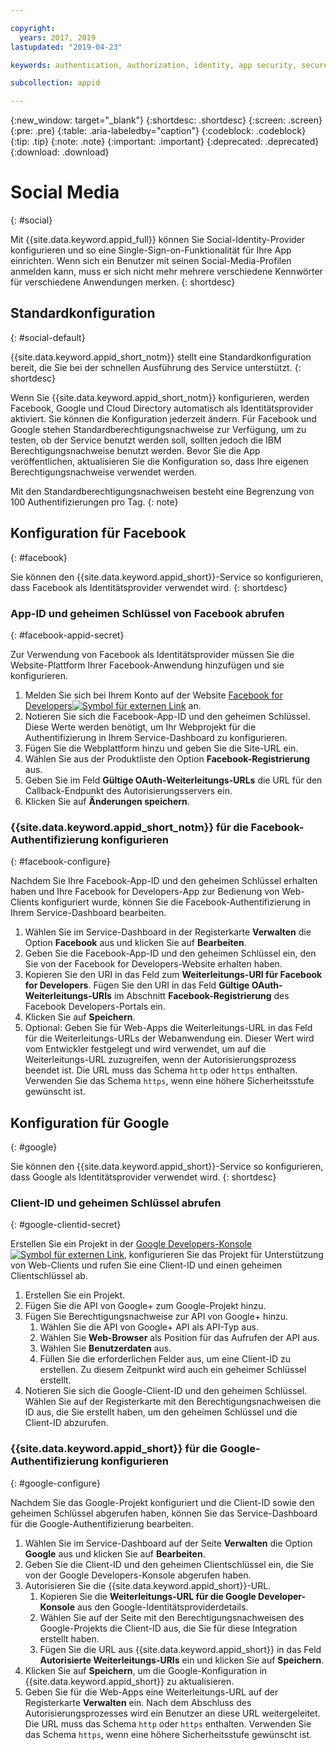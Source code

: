 ```yaml
---

copyright:
  years: 2017, 2019
lastupdated: "2019-04-23"

keywords: authentication, authorization, identity, app security, secure, custom, proprietary, social, facebook, google, 

subcollection: appid

---
```


{:new_window: target="_blank"}
{:shortdesc: .shortdesc}
{:screen: .screen}
{:pre: .pre}
{:table: .aria-labeledby="caption"}
{:codeblock: .codeblock}
{:tip: .tip}
{:note: .note}
{:important: .important}
{:deprecated: .deprecated}
{:download: .download}

# Social Media
{: #social}

Mit {{site.data.keyword.appid_full}} können Sie Social-Identity-Provider konfigurieren und so eine Single-Sign-on-Funktionalität für Ihre App einrichten. Wenn sich ein Benutzer mit seinen Social-Media-Profilen anmelden kann, muss er sich nicht mehr mehrere verschiedene Kennwörter für verschiedene Anwendungen merken.
{: shortdesc}


## Standardkonfiguration
{: #social-default}

{{site.data.keyword.appid_short_notm}} stellt eine Standardkonfiguration bereit, die Sie bei der schnellen Ausführung des Service unterstützt.
{: shortdesc}

Wenn Sie {{site.data.keyword.appid_short_notm}} konfigurieren, werden Facebook, Google und Cloud Directory automatisch als Identitätsprovider aktiviert. Sie können die Konfiguration jederzeit ändern. Für Facebook und Google stehen Standardberechtigungsnachweise zur Verfügung, um zu testen, ob der Service benutzt werden soll, sollten jedoch die IBM Berechtigungsnachweise benutzt werden. Bevor Sie die App veröffentlichen, aktualisieren Sie die Konfiguration so, dass Ihre eigenen Berechtigungsnachweise verwendet werden.

Mit den Standardberechtigungsnachweisen besteht eine Begrenzung von 100 Authentifizierungen pro Tag.
{: note}


## Konfiguration für Facebook
{: #facebook}

Sie können den {{site.data.keyword.appid_short}}-Service so konfigurieren, dass Facebook als Identitätsprovider verwendet wird.
{: shortdesc}

### App-ID und geheimen Schlüssel von Facebook abrufen
{: #facebook-appid-secret}

Zur Verwendung von Facebook als Identitätsprovider müssen Sie die Website-Plattform Ihrer Facebook-Anwendung hinzufügen und sie konfigurieren.

1. Melden Sie sich bei Ihrem Konto auf der Website <a href="https://developers.facebook.com/docs/apps#register" target="_blank">Facebook for Developers<img src="../../icons/launch-glyph.svg" alt="Symbol für externen Link"></a> an.
2. Notieren Sie sich die Facebook-App-ID und den geheimen Schlüssel. Diese Werte werden benötigt, um Ihr Webprojekt für die Authentifizierung in Ihrem Service-Dashboard zu konfigurieren.
3. Fügen Sie die Webplattform hinzu und geben Sie die Site-URL ein.
4. Wählen Sie aus der Produktliste den Option **Facebook-Registrierung** aus.
5. Geben Sie im Feld **Gültige OAuth-Weiterleitungs-URLs** die URL für den Callback-Endpunkt des Autorisierungsservers ein.
6. Klicken Sie auf **Änderungen speichern**.


### {{site.data.keyword.appid_short_notm}} für die Facebook-Authentifizierung konfigurieren
{: #facebook-configure}

Nachdem Sie Ihre Facebook-App-ID und den geheimen Schlüssel erhalten haben und Ihre Facebook for Developers-App zur Bedienung von Web-Clients konfiguriert wurde, können Sie die Facebook-Authentifizierung in Ihrem Service-Dashboard bearbeiten.

1. Wählen Sie im Service-Dashboard in der Registerkarte **Verwalten** die Option **Facebook** aus und klicken Sie auf **Bearbeiten**.
2. Geben Sie die Facebook-App-ID und den geheimen Schlüssel ein, den Sie von der Facebook for Developers-Website erhalten haben.
3. Kopieren Sie den URI in das Feld zum **Weiterleitungs-URI für Facebook for Developers**. Fügen Sie den URI in das Feld **Gültige OAuth-Weiterleitungs-URIs** im Abschnitt **Facebook-Registrierung** des Facebook Developers-Portals ein.
4. Klicken Sie auf **Speichern**.
5. Optional: Geben Sie für Web-Apps die Weiterleitungs-URL in das Feld für die Weiterleitungs-URLs der Webanwendung ein. Dieser Wert wird vom Entwickler festgelegt und wird verwendet, um auf die Weiterleitungs-URL zuzugreifen, wenn der Autorisierungsprozess beendet ist. Die URL muss das Schema `http` oder `https` enthalten. Verwenden Sie das Schema `https`, wenn eine höhere Sicherheitsstufe gewünscht ist.


## Konfiguration für Google
{: #google}

Sie können den {{site.data.keyword.appid_short}}-Service so konfigurieren, dass Google als Identitätsprovider verwendet wird.
{: shortdesc}

### Client-ID und geheimen Schlüssel abrufen
{: #google-clientid-secret}

Erstellen Sie ein Projekt in der <a href="https://developers.google.com/" target="_blank">Google Developers-Konsole <img src="../../icons/launch-glyph.svg" alt="Symbol für externen Link"></a>, konfigurieren Sie das Projekt für Unterstützung von Web-Clients und rufen Sie eine Client-ID und einen geheimen Clientschlüssel ab.

1. Erstellen Sie ein Projekt.
2. Fügen Sie die API von Google+ zum Google-Projekt hinzu.
3. Fügen Sie Berechtigungsnachweise zur API von Google+ hinzu.
    1. Wählen Sie die API von Google+ API als API-Typ aus.
    2. Wählen Sie **Web-Browser** als Position für das Aufrufen der API aus.
    3. Wählen Sie **Benutzerdaten** aus.
    4. Füllen Sie die erforderlichen Felder aus, um eine Client-ID zu erstellen. Zu diesem Zeitpunkt wird auch ein geheimer Schlüssel erstellt.
4. Notieren Sie sich die Google-Client-ID und den geheimen Schlüssel. Wählen Sie auf der Registerkarte mit den Berechtigungsnachweisen die ID aus, die Sie erstellt haben, um den geheimen Schlüssel und die Client-ID abzurufen.

### {{site.data.keyword.appid_short}} für die Google-Authentifizierung konfigurieren
{: #google-configure}

Nachdem Sie das Google-Projekt konfiguriert und die Client-ID sowie den geheimen Schlüssel abgerufen haben, können Sie das Service-Dashboard für die Google-Authentifizierung bearbeiten.

1. Wählen Sie im Service-Dashboard auf der Seite **Verwalten** die Option **Google** aus und klicken Sie auf **Bearbeiten**.
2. Geben Sie die Client-ID und den geheimen Clientschlüssel ein, die Sie von der Google Developers-Konsole abgerufen haben.
3. Autorisieren Sie die {{site.data.keyword.appid_short}}-URL.
    1. Kopieren Sie die **Weiterleitungs-URL für die Google Developer-Konsole** aus den Google-Identitätsproviderdetails.
    2. Wählen Sie auf der Seite mit den Berechtigungsnachweisen des Google-Projekts die Client-ID aus, die Sie für diese Integration erstellt haben.
    3. Fügen Sie die URL aus {{site.data.keyword.appid_short}} in das Feld **Autorisierte Weiterleitungs-URIs** ein und klicken Sie auf **Speichern**.
4. Klicken Sie auf **Speichern**, um die Google-Konfiguration in {{site.data.keyword.appid_short}} zu aktualisieren.
5. Geben Sie für die Web-Apps eine Weiterleitungs-URL auf der Registerkarte **Verwalten** ein. Nach dem Abschluss des Autorisierungsprozesses wird ein Benutzer an diese URL weitergeleitet. Die URL muss das Schema `http` oder `https` enthalten. Verwenden Sie das Schema `https`, wenn eine höhere Sicherheitsstufe gewünscht ist.

